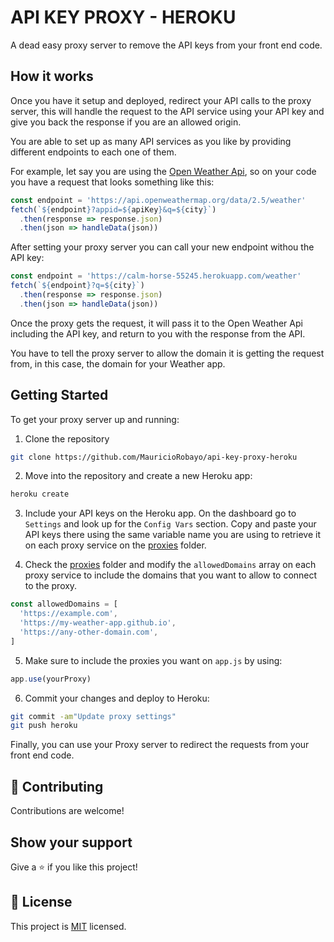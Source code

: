 # API KEY PROXY - HEROKU

A dead easy proxy server to remove the API keys from your front end code.

## How it works

Once you have it setup and deployed, redirect your API calls to the proxy server, this will handle the request to the API service using your API key and give you back the response if you are an allowed origin.

You are able to set up as many API services as you like by providing different endpoints to each one of them.

For example, let say you are using the [Open Weather Api](https://openweathermap.org/), so on your code you have a request that looks something like this:

```js
const endpoint = 'https://api.openweathermap.org/data/2.5/weather'
fetch(`${endpoint}?appid=${apiKey}&q=${city}`)
  .then(response => response.json)
  .then(json => handleData(json))
```

After setting your proxy server you can call your new endpoint withou the API key:

```js
const endpoint = 'https://calm-horse-55245.herokuapp.com/weather'
fetch(`${endpoint}?q=${city}`)
  .then(response => response.json)
  .then(json => handleData(json))
```

Once the proxy gets the request, it will pass it to the Open Weather Api including the API key, and return to you with the response from the API.

You have to tell the proxy server to allow the domain it is getting the request from, in this case, the domain for your Weather app.

## Getting Started

To get your proxy server up and running:

1. Clone the repository

```sh
git clone https://github.com/MauricioRobayo/api-key-proxy-heroku
```

2. Move into the repository and create a new Heroku app:

```sh
heroku create
```

3. Include your API keys on the Heroku app. On the dashboard go to `Settings` and look up for the `Config Vars` section. Copy and paste your API keys there using the same variable name you are using to retrieve it on each proxy service on the [proxies](./proxies) folder.

4. Check the [proxies](./proxies) folder and modify the `allowedDomains` array on each proxy service to include the domains that you want to allow to connect to the proxy.

```js
const allowedDomains = [
  'https://example.com',
  'https://my-weather-app.github.io',
  'https://any-other-domain.com',
]
```

5. Make sure to include the proxies you want on `app.js` by using:

```js
app.use(yourProxy)
```

6. Commit your changes and deploy to Heroku:

```sh
git commit -am"Update proxy settings"
git push heroku
```

Finally, you can use your Proxy server to redirect the requests from your front end code.

## 🤝 Contributing

Contributions are welcome!

## Show your support

Give a ⭐️ if you like this project!

## 📝 License

This project is [MIT](LICENSE) licensed.
